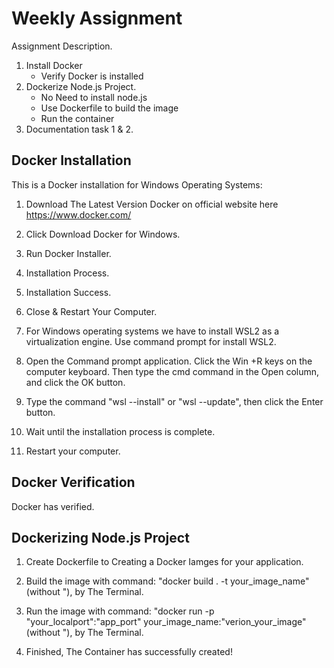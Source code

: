# Weekly Assignment

Assignment Description.
1. Install Docker
    - Verify Docker is installed
3. Dockerize Node.js Project.
    - No Need to install node.js
    - Use Dockerfile to build the image
    - Run the container
4. Documentation task 1 & 2.

## Docker Installation
This is a Docker installation for Windows Operating Systems:
1. Download The Latest Version Docker on official website here https://www.docker.com/

2. Click Download Docker for Windows.

3. Run Docker Installer.

4. Installation Process.

5. Installation Success.

6. Close & Restart Your Computer.

7. For Windows operating systems we have to install WSL2 as a virtualization engine. Use command prompt for install WSL2.

8. Open the Command prompt application. Click the Win +R keys on the computer keyboard. Then type the cmd command in the Open column, and click the OK button.

9. Type the command "wsl --install" or "wsl --update", then click the Enter button.

10. Wait until the installation process is complete.

11. Restart your computer.

## Docker Verification

Docker has verified.


## Dockerizing Node.js Project

1. Create Dockerfile to Creating a Docker Iamges for your application.

2. Build the image with command: "docker build . -t your_image_name" (without "), by The Terminal.

3. Run the image with command: "docker run -p "your_localport":"app_port" your_image_name:"verion_your_image" (without "), by The Terminal.

4. Finished, The Container has successfully created!


